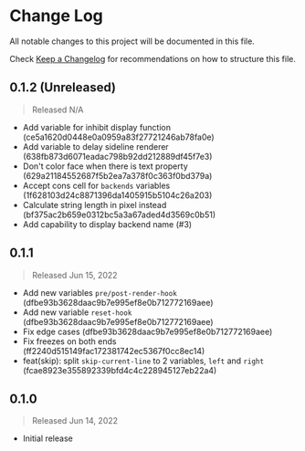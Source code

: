# Change Log

All notable changes to this project will be documented in this file.

Check [Keep a Changelog](http://keepachangelog.com/) for recommendations on how to structure this file.


## 0.1.2 (Unreleased)
> Released N/A

* Add variable for inhibit display function (ce5a1620d0448e0a0959a83f27721246ab78fa0e)
* Add variable to delay sideline renderer (638fb873d6071eadac798b92dd212889df45f7e3)
* Don't color face when there is text property (629a21184552687f5b2ea7a378f0c363f0bd379a)
* Accept cons cell for `backends` variables (1f628103d24c8871396da1405915b5104c26a203)
* Calculate string length in pixel instead (bf375ac2b659e0312bc5a3a67aded4d3569c0b51)
* Add capability to display backend name (#3)

## 0.1.1
> Released Jun 15, 2022

* Add new variables `pre/post-render-hook` (dfbe93b3628daac9b7e995ef8e0b712772169aee)
* Add new variable `reset-hook` (dfbe93b3628daac9b7e995ef8e0b712772169aee)
* Fix edge cases (dfbe93b3628daac9b7e995ef8e0b712772169aee)
* Fix freezes on both ends (ff2240d515149fac172381742ec5367f0cc8ec14)
* feat(skip): split `skip-current-line` to 2 variables, `left` and `right` (fcae8923e355892339bfd4c4c228945127eb22a4)

## 0.1.0
> Released Jun 14, 2022

* Initial release
